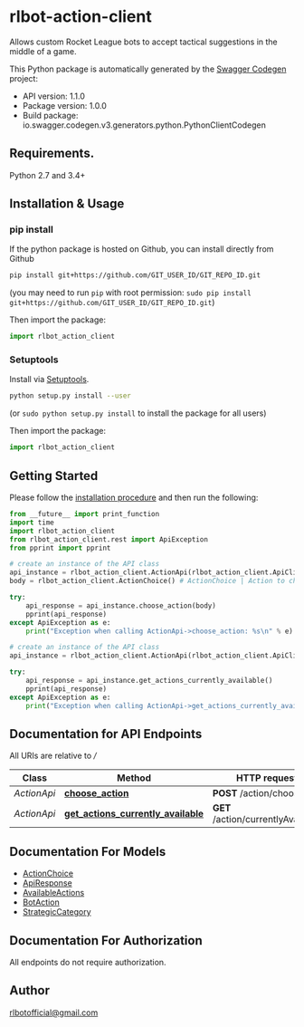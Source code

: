 # rlbot-action-client
Allows custom Rocket League bots to accept tactical suggestions in the middle of a game.

This Python package is automatically generated by the [Swagger Codegen](https://github.com/swagger-api/swagger-codegen) project:

- API version: 1.1.0
- Package version: 1.0.0
- Build package: io.swagger.codegen.v3.generators.python.PythonClientCodegen

## Requirements.

Python 2.7 and 3.4+

## Installation & Usage
### pip install

If the python package is hosted on Github, you can install directly from Github

```sh
pip install git+https://github.com/GIT_USER_ID/GIT_REPO_ID.git
```
(you may need to run `pip` with root permission: `sudo pip install git+https://github.com/GIT_USER_ID/GIT_REPO_ID.git`)

Then import the package:
```python
import rlbot_action_client 
```

### Setuptools

Install via [Setuptools](http://pypi.python.org/pypi/setuptools).

```sh
python setup.py install --user
```
(or `sudo python setup.py install` to install the package for all users)

Then import the package:
```python
import rlbot_action_client
```

## Getting Started

Please follow the [installation procedure](#installation--usage) and then run the following:

```python
from __future__ import print_function
import time
import rlbot_action_client
from rlbot_action_client.rest import ApiException
from pprint import pprint

# create an instance of the API class
api_instance = rlbot_action_client.ActionApi(rlbot_action_client.ApiClient(configuration))
body = rlbot_action_client.ActionChoice() # ActionChoice | Action to choose

try:
    api_response = api_instance.choose_action(body)
    pprint(api_response)
except ApiException as e:
    print("Exception when calling ActionApi->choose_action: %s\n" % e)

# create an instance of the API class
api_instance = rlbot_action_client.ActionApi(rlbot_action_client.ApiClient(configuration))

try:
    api_response = api_instance.get_actions_currently_available()
    pprint(api_response)
except ApiException as e:
    print("Exception when calling ActionApi->get_actions_currently_available: %s\n" % e)
```

## Documentation for API Endpoints

All URIs are relative to */*

Class | Method | HTTP request | Description
------------ | ------------- | ------------- | -------------
*ActionApi* | [**choose_action**](docs/ActionApi.md#choose_action) | **POST** /action/choose | 
*ActionApi* | [**get_actions_currently_available**](docs/ActionApi.md#get_actions_currently_available) | **GET** /action/currentlyAvailable | 

## Documentation For Models

 - [ActionChoice](docs/ActionChoice.md)
 - [ApiResponse](docs/ApiResponse.md)
 - [AvailableActions](docs/AvailableActions.md)
 - [BotAction](docs/BotAction.md)
 - [StrategicCategory](docs/StrategicCategory.md)

## Documentation For Authorization

 All endpoints do not require authorization.


## Author

rlbotofficial@gmail.com
